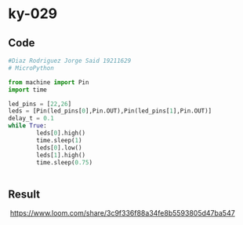 # ky-029

## Code
```python
#Diaz Rodriguez Jorge Said 19211629
# MicroPython

from machine import Pin
import time

led_pins = [22,26]
leds = [Pin(led_pins[0],Pin.OUT),Pin(led_pins[1],Pin.OUT)]
delay_t = 0.1
while True:
        leds[0].high()
        time.sleep(1)
        leds[0].low()
        leds[1].high()
        time.sleep(0.75)
    
```
## Result
![]()
https://www.loom.com/share/3c9f336f88a34fe8b5593805d47ba547
